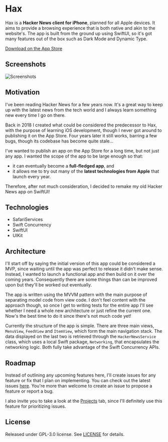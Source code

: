 # Hax
Hax is a **Hacker News client for iPhone**, planned for all Apple devices. It aims to provide a browsing experience that is both native and akin to the website's. The app is built from the ground up using SwiftUI, so it's got many features out of the box such as Dark Mode and Dynamic Type.

[Download on the App Store](https://apps.apple.com/us/app/hax-for-hacker-news/id1635164814)

## Screenshots
![Screenshots](/Assets/screenshots.png)

## Motivation
I've been reading Hacker News for a few years now. It's a great way to keep up with the latest news from the tech world and I always learn something new every time I go on there.

Back in 2018 I created what could be considered the predecessor to Hax, with the purpose of learning iOS development, though I never got around to publishing it on the App Store. Four years later it still works, barring a few bugs, though its codebase has become quite stale...

I've wanted to publish an app on the App Store for a long time, but not just any app. I wanted the scope of the app to be large enough so that:
- it can eventually become a **full-fledged app**, and
- it allows me to try out many of the **latest technologies from Apple** that launch every year.

Therefore, after not much consideration, I decided to remake my old Hacker News app on SwiftUI!

## Technologies

- SafariServices
- Swift Concurrency
- SwiftUI
- UIKit

## Architecture
I'll start off by saying the initial version of this app could be considered a MVP, since waiting until the app was perfect to release it didn't make sense. Instead, I wanted to launch a functional app and then build on it over the coming years. Consequently there are some things than can be improved upon but they'll be worked out eventually.

The app is written using the MVVM pattern with the main purpose of separating model code from view code. I don't feel content with the approach though, so once I get to writing tests for the entire app I'll see whether I need a whole new architecture or just refine the current one. Now's the best time to do it since there's not much code yet!

Currently the structure of the app is simple. There are three main views, `MenuView`, `FeedView` and `ItemView`, which form the main navigation stack. The data displayed on the last two is retrieved through the `HackerNewsService` class, which uses a local Swift package, `Networking`, that encapsulates the networking logic. Both fully take advantage of the Swift Concurrency APIs.

## Roadmap
Instead of outlining any upcoming features here, I'll create issues for any feature or fix that I plan on implementing. You can check out the latest issues [here](https://github.com/lui5fl/hax/issues). You're more than welcome to create an issue to propose a feature or report a bug.

I also invite you to take a look at the [Projects](https://github.com/lui5fl/hax/projects) tab, since I'll definitely use this feature for prioritizing issues.

## License
Released under GPL-3.0 license. See [LICENSE](/LICENSE) for details.

